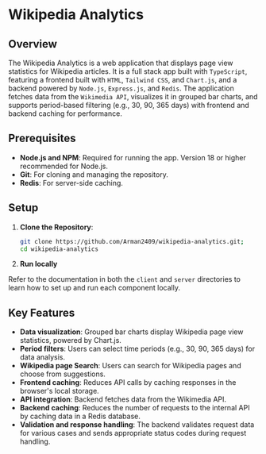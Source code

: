 # Wikipedia Analytics

## Overview

The Wikipedia Analytics is a web application that displays page view statistics for Wikipedia articles. It is a full stack app built with `TypeScript`, featuring a frontend built with `HTML`, `Tailwind CSS`, and `Chart.js`, and a backend powered by `Node.js`, `Express.js`, and `Redis`. The application fetches data from the `Wikimedia API`, visualizes it in grouped bar charts, and supports period-based filtering (e.g., 30, 90, 365 days) with frontend and backend caching for performance.


## Prerequisites

- **Node.js and NPM**: Required for running the app. Version 18 or higher recommended for Node.js.
- **Git**: For cloning and managing the repository.
- **Redis**: For server-side caching.


## Setup

1. **Clone the Repository**:

   ```bash
   git clone https://github.com/Arman2409/wikipedia-analytics.git;
   cd wikipedia-analytics
   ```

2. **Run locally**

Refer to the documentation in both the `client` and `server` directories to learn how to set up and run each component locally.


## Key Features

- **Data visualization**: Grouped bar charts display Wikipedia page view statistics, powered by Chart.js.
- **Period filters**: Users can select time periods (e.g., 30, 90, 365 days) for data analysis.
- **Wikipedia page Search**: Users can search for Wikipedia pages and choose from suggestions.
- **Frontend caching**: Reduces API calls by caching responses in the browser's local storage.
- **API integration**: Backend fetches data from the Wikimedia API.
- **Backend caching**: Reduces the number of requests to the internal API by caching data in a Redis database.
- **Validation and response handling**: The backend validates request data for various cases and sends appropriate status codes during request handling.

